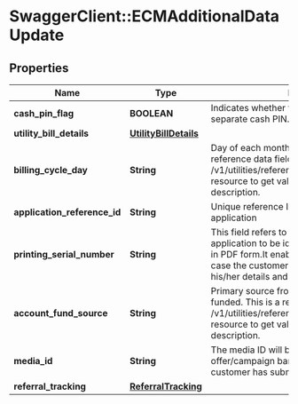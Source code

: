 # SwaggerClient::ECMAdditionalDataUpdate

## Properties
Name | Type | Description | Notes
------------ | ------------- | ------------- | -------------
**cash_pin_flag** | **BOOLEAN** | Indicates whether the customer wants a separate cash PIN. | [optional] 
**utility_bill_details** | [**UtilityBillDetails**](UtilityBillDetails.md) |  | [optional] 
**billing_cycle_day** | **String** | Day of each month for the bill payment. This is a reference data field. Please use /v1/utilities/referenceData/{billingCycleDay} resource to get valid value of this field with description. | [optional] 
**application_reference_id** | **String** | Unique reference ID associated with the application | [optional] 
**printing_serial_number** | **String** | This field refers to the unique number for each application to be identified by COLA and printed in PDF form.It enables to identify the customer in case the customer could not complete filling his/her details and was dropped-off in between | [optional] 
**account_fund_source** | **String** | Primary source from which this account will be funded. This is a reference data field. Please use /v1/utilities/referenceData/{accountFundSource} resource to get valid value of this field with description. | [optional] 
**media_id** | **String** | The media ID will be used to determine which offer/campaign banner was clicked when the customer has submitted the application | [optional] 
**referral_tracking** | [**ReferralTracking**](ReferralTracking.md) |  | [optional] 

